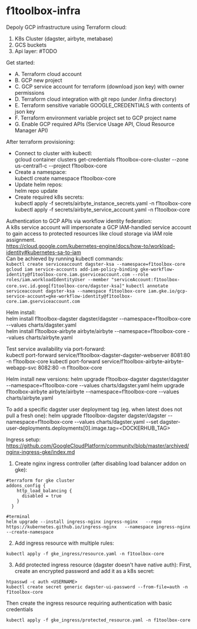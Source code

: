 # f1toolbox-infra

Depoly GCP infrastructure using Terraform cloud:

1. K8s Cluster (dagster, airbyte, metabase)
2. GCS buckets
3. Api layer: #TODO

Get started:
- A. Terraform cloud account
- B. GCP new project
- C. GCP service account for terraform (download json key) with owner permissions
- D. Terraform cloud integration with git repo (under /infra directory)
- E. Terraform sensitive variable GOOGLE_CREDENTIALS with contents of json key
- F. Terraform environment variable project set to GCP project name
- G. Enable GCP required APIs (Service Usage API, Cloud Resource Manager API)

After terraform provisioning:
- Connect to cluster with kubectl: \
gcloud container clusters get-credentials f1toolbox-core-cluster --zone us-central1-c --project f1toolbox-core
- Create a namespace: \
kubectl create namespace f1toolbox-core
- Update helm repos: \
helm repo update
- Create required k8s secrets: \
kubectl apply -f secrets/airbyte_instance_secrets.yaml -n f1toolbox-core \
kubectl apply -f secrets/airbyte_service_account.yaml -n f1toolbox-core

Authentication to GCP APIs via workflow identity federation: \
A k8s service account will impersonate a GCP IAM-handled service account to gain access to protected resources like cloud storage via IAM role assignment. \
https://cloud.google.com/kubernetes-engine/docs/how-to/workload-identity#kubernetes-sa-to-iam \
Can be achieved by running kubectl commands: \
```kubectl create serviceaccount dagster-ksa --namespace=f1toolbox-core```
```gcloud iam service-accounts add-iam-policy-binding gke-workflow-identity@f1toolbox-core.iam.gserviceaccount.com --role roles/iam.workloadIdentityUser --member "serviceAccount:f1toolbox-core.svc.id.goog[f1toolbox-core/dagster-ksa]"```
```kubectl annotate serviceaccount dagster-ksa --namespace f1toolbox-core iam.gke.io/gcp-service-account=gke-workflow-identity@f1toolbox-core.iam.gserviceaccount.com```

Helm install: \
helm install f1toolbox-dagster dagster/dagster --namespace=f1toolbox-core --values charts/dagster.yaml \
helm install f1toolbox-airbyte airbyte/airbyte --namespace=f1toolbox-core --values charts/airbyte.yaml

Test service availability via port-forward: \
kubectl port-forward service/f1toolbox-dagster-dagster-webserver 8081:80 -n f1toolbox-core
kubectl port-forward service/f1toolbox-airbyte-airbyte-webapp-svc 8082:80 -n f1toolbox-core

Helm install new versions:
helm upgrade f1toolbox-dagster dagster/dagster --namespace=f1toolbox-core --values charts/dagster.yaml
helm upgrade f1toolbox-airbyte airbyte/airbyte --namespace=f1toolbox-core --values charts/airbyte.yaml

To add a specific dagster user deployment tag (eg. when latest does not pull a fresh one):
helm upgrade f1toolbox-dagster dagster/dagster --namespace=f1toolbox-core --values charts/dagster.yaml --set dagster-user-deployments.deployments[0].image.tag=<DOCKERHUB_TAG>

Ingress setup:
https://github.com/GoogleCloudPlatform/community/blob/master/archived/nginx-ingress-gke/index.md

1. Create nginx ingress controller (after disabling load balancer addon on gke):
```
#terraform for gke cluster
addons_config {
    http_load_balancing {
      disabled = true
    }
  }

#terminal
helm upgrade --install ingress-nginx ingress-nginx   --repo https://kubernetes.github.io/ingress-nginx   --namespace ingress-nginx --create-namespace
```
2. Add ingress resource with multiple rules:
```
kubectl apply -f gke_ingress/resource.yaml -n f1toolbox-core
```
3. Add protected ingress resource (dagster doesn't have native auth):
First, create an encrypted password and add it as a k8s secret:
```
htpasswd -c auth <USERNAME>
kubectl create secret generic dagster-ui-password --from-file=auth -n f1toolbox-core
```
Then create the ingress resource requiring authentication with basic credentials
```
kubectl apply -f gke_ingress/protected_resource.yaml -n f1toolbox-core
```